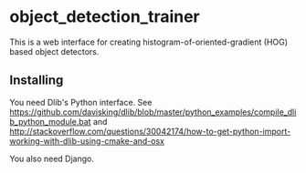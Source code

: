 # object_detection_trainer
This is a web interface for creating histogram-of-oriented-gradient (HOG) based object detectors.

## Installing
You need Dlib's Python interface. See https://github.com/davisking/dlib/blob/master/python_examples/compile_dlib_python_module.bat and http://stackoverflow.com/questions/30042174/how-to-get-python-import-working-with-dlib-using-cmake-and-osx

You also need Django. 

